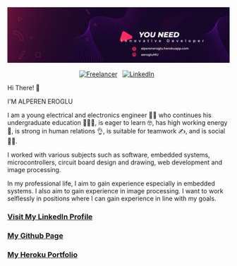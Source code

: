 <div align="center">
  <img alt="Demo" src="./src/6337561.jpg" />

<br/>

[![Freelancer](https://img.shields.io/badge/Freelancer-29B2FE?style=for-the-badge&logo=Freelancer&logoColor=white)]() &nbsp;
[![LinkedIn](https://img.shields.io/badge/LinkedIn-0077B5?style=for-the-badge&logo=linkedin&logoColor=white)](#visit-my-linkedin-profile) &nbsp;

</div>

Hi There! 👋

I'M ALPEREN EROGLU

I am a young electrical and electronics engineer 👨‍💻 who continues his undergraduate education 👨🏻‍🎓, is eager to learn 🤓, has high working energy 💪, is strong in human relations 👌, is suitable for teamwork ✍️, and is social 🙋‍♂️.

I worked with various subjects such as software, embedded systems, microcontrollers, circuit board design and drawing, web development and image processing.

In my professional life, I aim to gain experience especially in embedded systems. I also aim to gain experience in image processing. I want to work selflessly in positions where I can gain experience in line with my goals.

### <a href="https://aeroglumu.github.io/My-Portfolio-WebSite/" target="_blank">Visit My LinkedIn Profile</a>

### <a href="https://aeroglumu.github.io/My-Portfolio-WebSite/" target="_blank">My Github Page</a>

### <a href="https://alpereneroglu.herokuapp.com" target="_blank">My Heroku Portfolio</a>
